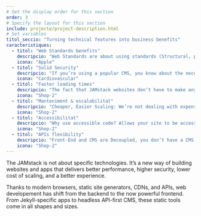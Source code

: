```yaml
---
# Set the display order for this section
order: 3
# Specify the layout for this section
include: projecte/project-description.html
# Set variables
titol_seccio: "Turning technical features into business benefits"
caracteristiques:
  - titol: "Web Standards benefits"
    descripcio: "Web Standards are about using standards (Structural, presentational, Object and Scripting languages) and best practices (valid, semantic and accessible code) to benefit your users. Web Standards ensure the long-term viability of any web document, simplify code and lower the cost of production and deliver sites that are accessible to more people and more devices."
    icona: "Apple"
  - titol: "Solid Security"
    descripcio: "If you’re using a popular CMS, you know about the necessary security measures. This is mostly due to the login page being available to anyone with access to the website and some basic knowledge of the specific CMS. With a static website, a login page doesn’t exist. With server-side processes abstracted into microservice APIs, surface areas for attacks are reduced. You can also leverage the domain expertise of specialist third-party services."
    icona: "Cardiovascular"
  - titol: "Faster loading times"
    descripcio: "The fact that JAMstack websites don’t have to make any calls to a database makes the loading time exponentially quicker. A faster site = better user experience & Google rankings."
    icona: "Shop-2"
  - titol: "Manteniment & escalabilitat"
    descripcio: "Cheaper, Easier Scaling: We’re not dealing with expensive runtimes or complicated server setups — we’re only dealing with static files being served on the client side. No database, no plugins = no need of maintenance."
    icona: "Shop-2"
  - titol: "Accessibilitat"
    descripcio: "Why use accessible code? Allows your site to be accessible to a larger audience (vision impaired, motor skill impaired, cognitive impaired). Allows your site to be accessed by wider range of devices (hand helds, screen readers, text browsers, search engines). Better SEO."
    icona: "Shop-2"
  - titol: "APIs flexibility"
    descripcio: "Front-End and CMS are Decoupled, you don’t have a CMS dictating the way you should structure your content and pages. Not having a CMS tied in to the presentation layer gives you the flexibility of creating anything you want on the front-end while using the API endpoints to pull in content."
    icona: "Shop-2"
---
```

The JAMstack is not about specific technologies. It’s a new way of building websites and apps that delivers better performance, higher security, lower cost of scaling, and a better experience.

Thanks to modern browsers, static site generators, CDNs, and APIs, web developement has shift from the backend to the now powerful frontend. From Jekyll-specific apps to headless API-first CMS, these static tools come in all shapes and sizes.
